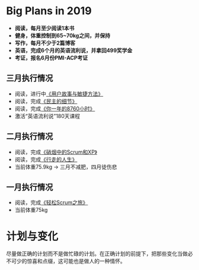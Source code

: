# Big Plans in 2019
- **阅读，每月至少阅读1本书**
- **健身，体重控制到65~70kg之间，并保持**
- **写作，每月不少于2篇博客**
- **英语，完成6个月的英语流利说，并拿回499奖学金**
- **考证，报名6月份PMI-ACP考证**

## 三月执行情况
- 阅读，进行中[《用户故事与敏捷方法》](https://book.douban.com/subject/4743056/)
- 阅读，完成[《民主的细节》](https://book.douban.com/subject/3813669/)
- 阅读，完成[《你一年的8760小时》](https://book.douban.com/subject/26695301/)
- 激活“英语流利说”180天课程

## 二月执行情况
- 阅读，完成[《硝烟中的Scrum和XP》](https://book.douban.com/subject/5501718/)
- 阅读，完成[《行走的人生》](https://book.douban.com/subject/27097472/)
- 当前体重75.9kg -> 三月不减肥，四月徒伤悲

## 一月执行情况
- 阅读，完成[《轻松Scrum之旅》](https://book.douban.com/subject/4201536/)
- 当前体重75kg

# 计划与变化
尽量做正确的计划而不是做忙碌的计划。在正确计划的前提下，把那些变化当做必不可少的惊喜和点缀，这可能也是做人的一种情怀。
